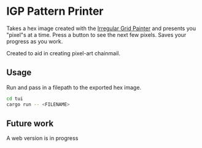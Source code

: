 # IGP Pattern Printer

Takes a hex image created with the [Irregular Grid Painter](https://www.zlosk.com/pgmg/igp/index.html) and presents you "pixel"s at a time. Press a button to see the next few pixels. Saves your progress as you work.

Created to aid in creating pixel-art chainmail.

## Usage

Run and pass in a filepath to the exported hex image.

```sh
cd tui
cargo run -- <FILENAME>
```

## Future work

A web version is in progress
